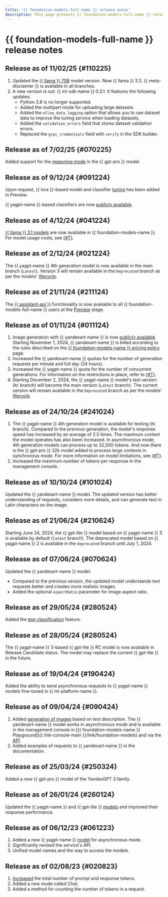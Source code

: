 ```yaml
---
title: '{{ foundation-models-full-name }} release notes'
description: This page presents {{ foundation-models-full-name }} release notes.
---
```


# {{ foundation-models-full-name }} release notes

## Release as of 11/02/25 {#110225}

1. Updated the [{{ llama }} 70B](../concepts/yandexgpt/models.md) model version. Now {{ llama }} 3.3. {{ meta-disclaimer }} is available in all branches.
1. A new version is out: {{ ml-sdk-name }} 0.3.1. It features the following updates:
	* Python 3.8 is no longer supported.
	* Added the multipart mode for uploading large datasets.
	* Added the `allow_data_logging` option that allows you to use dataset data to improve the tuning service when loading datasets.
	* Added the `validation_errors` field that stores dataset validation errors.
	* Replaced the `grpc_credentials` field with `verify` in the SDK builder.

## Release as of 7/02/25 {#070225}

Added support for the [reasoning mode](../concepts/yandexgpt/chain-of-thought.md) in the {{ gpt-pro }} model.

## Release as of 9/12/24 {#091224}

Upon request, {{ lora }}-based model and classifier [tuning](../concepts/tuning/index.md) has been added in Preview.

{{ yagpt-name }}-based classifiers are now [publicly available](../../overview/concepts/launch-stages.md). 

## Release as of 4/12/24 {#041224}

[{{ llama }} 3.1 models](../concepts/yandexgpt/models.md) are now available in {{ foundation-models-name }}. For model usage costs, see [{#T}](../pricing.md). 

## Release as of 2/12/24 {#021224}

The {{ yagpt-name }} 4th generation model is now available in the main branch (`Latest`). Version 3 will remain available in the `Deprecated` branch as per the models' [lifecycle](../concepts/yandexgpt/models.md#model-lifecycle).

## Release as of 21/11/24 {#211124}

The [{{ assistant-api }}](../concepts/assistant/index.md) functionality is now available to all {{ foundation-models-full-name }} users at the [Preview](../../overview/concepts/launch-stages.md) stage.

## Release as of 01/11/24 {#011124}

1. Image generation with {{ yandexart-name }} is now [publicly available](../../overview/concepts/launch-stages.md). Starting November 1, 2024, {{ yandexart-name }} is billed according to the rules described on the [{{ foundation-models-name }} pricing policy](../pricing.md#rules-image-generation) page.
1. Increased the {{ yandexart-name }} quotas for the number of generation requests per minute and full day (24 hours).
1. Increased the {{ yagpt-name }} quota for the number of concurrent generations. For information on the restrictions in place, refer to [{#T}](../concepts/limits.md).
1. Starting December 2, 2024, the {{ yagpt-name }} model's test version (`RC` branch) will become the main version (`Latest` branch). The current version will remain available in the `Deprecated` branch as per the models' [lifecycle](../concepts/yandexgpt/models.md#model-lifecycle).

## Release as of 24/10/24 {#241024}

1. The {{ yagpt-name }} 4th generation model is available for testing (`RC` branch). Compared to the previous generation, the model's response speed has increased by an average of 2.5 times. The maximum context the model operates has also been increased. In asynchronous mode, 4th generation models can process up to 32,000 tokens. And now there is the {{ gpt-pro }} 32k model added to process large contexts in synchronous mode. For more information on model limitations, see [{#T}](../concepts/limits.md).
1. Increased the maximum number of tokens per response in the management console.

## Release as of 10/10/24 {#101024}

Updated the {{ yandexart-name }} model. The updated version has better understanding of requests, considers more details, and can generate text in Latin characters on the image.

## Release as of 21/06/24 {#210624}

Starting June 24, 2024, the {{ gpt-lite }} model based on {{ yagpt-name }} 3 is available by default (`latest` branch). The deprecated model based on {{ yagpt-name }} 2 is available in the `deprecated` branch until July 1, 2024.

## Release as of 07/06/24 {#070624}

Updated the {{ yandexart-name }} model:
* Compared to the previous version, the updated model understands text requests better and creates more realistic images.
* Added the optional `aspectRatio` parameter for image aspect ratio.

## Release as of 29/05/24 {#280524}

Added the [text classification](../concepts/classifier/index.md) feature.

## Release as of 28/05/24 {#280524}

The {{ yagpt-name }} 3-based {{ gpt-lite }} RC model is now available in Release Candidate status. The model may replace the current {{ gpt-lite }} in the future.

## Release as of 19/04/24 {#190424}

Added the ability to send asynchronous requests to {{ yagpt-name }} models fine-tuned in {{ ml-platform-name }}.

## Release as of 09/04/24 {#090424}

1. Added [generation of images](../concepts/yandexart/index.md) based on text description. The {{ yandexart-name }} model works in asynchronous mode and is available in the management console in [{{ foundation-models-name }} Playground]({{ link-console-main }}/link/foundation-models) and via the [API](../image-generation/api-ref/index.md).
1. Added examples of requests to {{ yandexart-name }} in the documentation.

## Release as of 25/03/24 {#250324}

Added a new {{ gpt-pro }} model of the YandexGPT 3 family.

## Release as of 26/01/24 {#260124}

Updated the {{ yagpt-name }} and {{ gpt-lite }} [models](../concepts/yandexgpt/models.md) and improved their response performance.

## Release as of 06/12/23 {#061223}

1. Added a new {{ yagpt-name }} [model](../concepts/yandexgpt/models.md) for asynchronous mode.
1. Significantly revised the service's API.
1. Unified model names and the way to access the models.

## Release as of 02/08/23 {#020823}

1. [Increased](../concepts/limits.md) the total number of prompt and response tokens.
1. Added a new mode called Chat.
1. Added a method for counting the number of tokens in a request.
